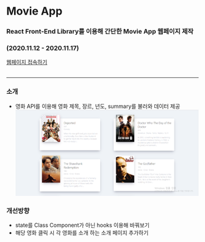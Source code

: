 # Movie App
### React Front-End Library를 이용해 간단한 Movie App 웹페이지 제작    
### (2020.11.12 - 2020.11.17)    
[웹페이지 접속하기](https://yuujining.github.io/movie_app/)   
<br>  

---

### 소개
* 영화 API를 이용해 영화 제목, 장르, 년도, summary를 불러와 데이터 제공
![페이지 소개](./image/capture1.PNG)     

### 개선방향
* state를 Class Component가 아닌 hooks 이용해 바꿔보기   
* 해당 영화 클릭 시 각 영화를 소개 하는 소개 페이지 추가하기   
